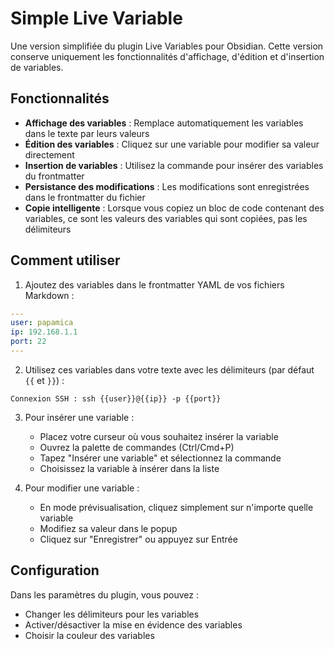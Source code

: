 # Simple Live Variable

Une version simplifiée du plugin Live Variables pour Obsidian. Cette version conserve uniquement les fonctionnalités d'affichage, d'édition et d'insertion de variables.

## Fonctionnalités

- **Affichage des variables** : Remplace automatiquement les variables dans le texte par leurs valeurs
- **Édition des variables** : Cliquez sur une variable pour modifier sa valeur directement
- **Insertion de variables** : Utilisez la commande pour insérer des variables du frontmatter
- **Persistance des modifications** : Les modifications sont enregistrées dans le frontmatter du fichier
- **Copie intelligente** : Lorsque vous copiez un bloc de code contenant des variables, ce sont les valeurs des variables qui sont copiées, pas les délimiteurs

## Comment utiliser

1. Ajoutez des variables dans le frontmatter YAML de vos fichiers Markdown :
```yaml
---
user: papamica
ip: 192.168.1.1
port: 22
---
```

2. Utilisez ces variables dans votre texte avec les délimiteurs (par défaut `{{` et `}}`) :
```
Connexion SSH : ssh {{user}}@{{ip}} -p {{port}}
```

3. Pour insérer une variable :
   - Placez votre curseur où vous souhaitez insérer la variable
   - Ouvrez la palette de commandes (Ctrl/Cmd+P)
   - Tapez "Insérer une variable" et sélectionnez la commande
   - Choisissez la variable à insérer dans la liste

4. Pour modifier une variable :
   - En mode prévisualisation, cliquez simplement sur n'importe quelle variable 
   - Modifiez sa valeur dans le popup
   - Cliquez sur "Enregistrer" ou appuyez sur Entrée

## Configuration

Dans les paramètres du plugin, vous pouvez :
- Changer les délimiteurs pour les variables
- Activer/désactiver la mise en évidence des variables
- Choisir la couleur des variables
